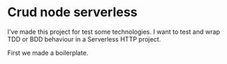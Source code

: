# Crud node serverless

I've made this project for test some technologies. I want to test and wrap TDD or BDD behaviour in a Serverless HTTP project.

First we made a boilerplate.
